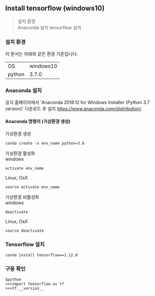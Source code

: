 ## Install tensorflow (windows10)

> 설치 환경  
>  Anaconda 설치
> tensorflow 설치  


### 설치 환경  
이 문서는 아래와 같은 환경 기준입니다.
  
|  |  |  
|--|--|  
| OS | windows10 |  
| python | 3.7.0 |  

### Anaconda 설치  

공식 홈페이지에서 'Anaconda 2018.12 for Windows Installer (Python 3.7 version)' 다운로드 후 설치 https://www.anaconda.com/distribution/  

#### ​Anaconda 명령어 (가상환경 생성)  
가상환경 생성  

    conda create -n env_name python=3.6 

가상환경 활성화  
windows    

    activate env_name  

Linux, OsX   

    source activate env_name  

가상환경 비활성화  
windows  

    deactivate  

Linux, OsX  

    source deactivate    

### Tensorflow 설치  

    conda install tensorflow==1.12.0  

### 구동 확인  

    $python
    >>>import tensorflow as tf   
    >>>tf.__version__  


<!--stackedit_data:
eyJoaXN0b3J5IjpbMTkzMzU3NDEyOV19
-->